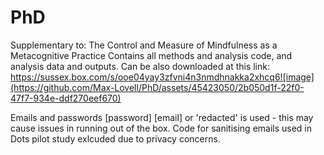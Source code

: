 # PhD
Supplementary to: The Control and Measure of Mindfulness as a Metacognitive Practice
Contains all methods and analysis code, and analysis data and outputs.
Can be also downloaded at this link: https://sussex.box.com/s/ooe04yay3zfvni4n3nmdhnakka2xhcq6![image](https://github.com/Max-Lovell/PhD/assets/45423050/2b050d1f-22f0-47f7-934e-ddf270eef670)

Emails and passwords [password] [email] or 'redacted' is used - this may cause issues in running out of the box.
Code for sanitising emails used in Dots pilot study exlcuded due to privacy concerns.
